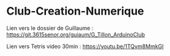 # Club-Creation-Numerique

Lien vers le dossier de Guillaume : https://git.3615senor.org/guiaum/G_Tillon_ArduinoClub

Lien vers Tetris video 30min : https://youtu.be/1TQvm8MmkGI

